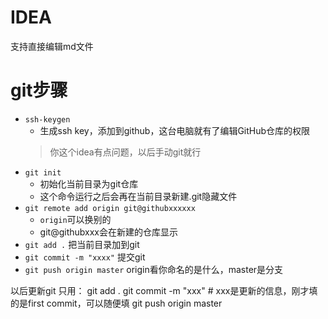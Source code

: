 # IDEA
支持直接编辑md文件

# git步骤
+ `ssh-keygen`
    + 生成ssh key，添加到github，这台电脑就有了编辑GitHub仓库的权限
  > 你这个idea有点问题，以后手动git就行
+ `git init`
  + 初始化当前目录为git仓库
  + 这个命令运行之后会再在当前目录新建.git隐藏文件
+ `git remote add origin git@githubxxxxxx`
  + `origin`可以换别的
  + git@githubxxx会在新建的仓库显示
+ `git add .` 把当前目录加到git
+ `git commit -m "xxxx"`
  提交git
+ `git push origin master`
origin看你命名的是什么，master是分支
  
以后更新git
只用：
git add .
git commit -m "xxx"  # xxx是更新的信息，刚才填的是first commit，可以随便填
git push origin master